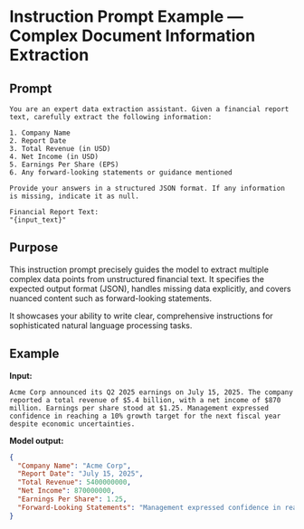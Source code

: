 # Instruction Prompt Example — Complex Document Information Extraction

## Prompt

```plaintext
You are an expert data extraction assistant. Given a financial report text, carefully extract the following information:

1. Company Name  
2. Report Date  
3. Total Revenue (in USD)  
4. Net Income (in USD)  
5. Earnings Per Share (EPS)  
6. Any forward-looking statements or guidance mentioned  

Provide your answers in a structured JSON format. If any information is missing, indicate it as null.

Financial Report Text:  
"{input_text}"
````

## Purpose

This instruction prompt precisely guides the model to extract multiple complex data points from unstructured financial text. It specifies the expected output format (JSON), handles missing data explicitly, and covers nuanced content such as forward-looking statements.

It showcases your ability to write clear, comprehensive instructions for sophisticated natural language processing tasks.

## Example

**Input:**

```
Acme Corp announced its Q2 2025 earnings on July 15, 2025. The company reported a total revenue of $5.4 billion, with a net income of $870 million. Earnings per share stood at $1.25. Management expressed confidence in reaching a 10% growth target for the next fiscal year despite economic uncertainties.
```

**Model output:**

```json
{
  "Company Name": "Acme Corp",
  "Report Date": "July 15, 2025",
  "Total Revenue": 5400000000,
  "Net Income": 870000000,
  "Earnings Per Share": 1.25,
  "Forward-Looking Statements": "Management expressed confidence in reaching a 10% growth target for the next fiscal year despite economic uncertainties."
}
```
